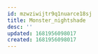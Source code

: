 ```yaml
---
id: mzwziwijtr9q1nuarce18sj
title: Monster_nightshade
desc: ''
updated: 1681956098017
created: 1681956098017
---
```

